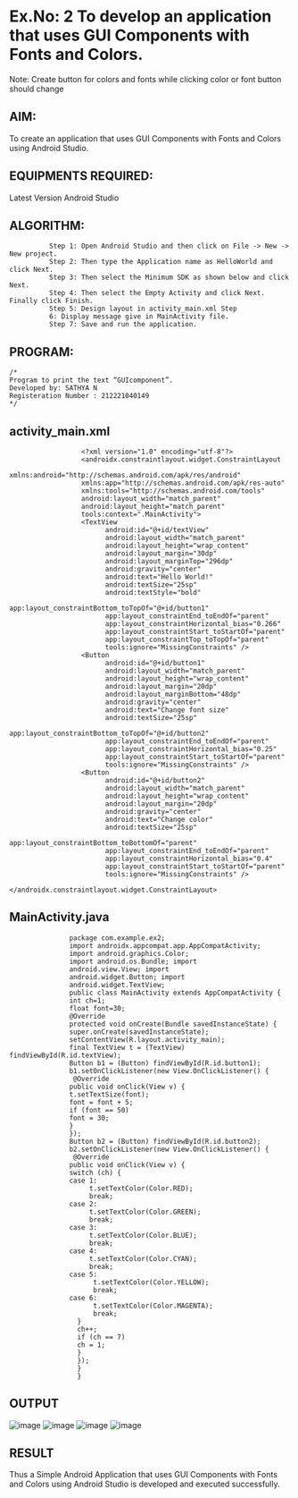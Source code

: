 # Ex.No: 2 To develop an application that uses GUI Components with Fonts and Colors. 
Note: Create button for colors and fonts while clicking color or font button should change 


## AIM:

To create an application that uses GUI Components with Fonts and Colors using Android Studio.

## EQUIPMENTS REQUIRED:

Latest Version Android Studio

## ALGORITHM:
              Step 1: Open Android Studio and then click on File -> New -> New project. 
              Step 2: Then type the Application name as HelloWorld and click Next. 
              Step 3: Then select the Minimum SDK as shown below and click Next. 
              Step 4: Then select the Empty Activity and click Next. Finally click Finish. 
              Step 5: Design layout in activity_main.xml Step 
              6: Display message give in MainActivity file. 
              Step 7: Save and run the application.

## PROGRAM:
```
/*
Program to print the text “GUIcomponent”.
Developed by: SATHYA N
Registeration Number : 212221040149
*/
```
## activity_main.xml 
                      <?xml version="1.0" encoding="utf-8"?> 
                      <androidx.constraintlayout.widget.ConstraintLayout 
                      xmlns:android="http://schemas.android.com/apk/res/android" 
                      xmlns:app="http://schemas.android.com/apk/res-auto" 
                      xmlns:tools="http://schemas.android.com/tools" 
                      android:layout_width="match_parent" 
                      android:layout_height="match_parent" 
                      tools:context=".MainActivity"> 
                      <TextView
                            android:id="@+id/textView" 
                            android:layout_width="match_parent" 
                            android:layout_height="wrap_content" 
                            android:layout_margin="30dp" 
                            android:layout_marginTop="296dp" 
                            android:gravity="center" 
                            android:text="Hello World!" 
                            android:textSize="25sp" 
                            android:textStyle="bold" 
                            app:layout_constraintBottom_toTopOf="@+id/button1" 
                            app:layout_constraintEnd_toEndOf="parent" 
                            app:layout_constraintHorizontal_bias="0.266" 
                            app:layout_constraintStart_toStartOf="parent"
                            app:layout_constraintTop_toTopOf="parent" 
                            tools:ignore="MissingConstraints" /> 
                      <Button 
                            android:id="@+id/button1" 
                            android:layout_width="match_parent" 
                            android:layout_height="wrap_content" 
                            android:layout_margin="20dp" 
                            android:layout_marginBottom="48dp" 
                            android:gravity="center" 
                            android:text="Change font size" 
                            android:textSize="25sp" 
                            app:layout_constraintBottom_toTopOf="@+id/button2" 
                            app:layout_constraintEnd_toEndOf="parent" 
                            app:layout_constraintHorizontal_bias="0.25" 
                            app:layout_constraintStart_toStartOf="parent" 
                            tools:ignore="MissingConstraints" /> 
                      <Button 
                            android:id="@+id/button2" 
                            android:layout_width="match_parent" 
                            android:layout_height="wrap_content" 
                            android:layout_margin="20dp" 
                            android:gravity="center" 
                            android:text="Change color" 
                            android:textSize="25sp" 
                            app:layout_constraintBottom_toBottomOf="parent" 
                            app:layout_constraintEnd_toEndOf="parent" 
                            app:layout_constraintHorizontal_bias="0.4" 
                            app:layout_constraintStart_toStartOf="parent"
                            tools:ignore="MissingConstraints" /> 
                       </androidx.constraintlayout.widget.ConstraintLayout>
                       
## MainActivity.java 
                   package com.example.ex2; 
                   import androidx.appcompat.app.AppCompatActivity; 
                   import android.graphics.Color; 
                   import android.os.Bundle; import 
                   android.view.View; import 
                   android.widget.Button; import 
                   android.widget.TextView; 
                   public class MainActivity extends AppCompatActivity { 
                   int ch=1; 
                   float font=30;    
                   @Override 
                   protected void onCreate(Bundle savedInstanceState) { 
                   super.onCreate(savedInstanceState); 
                   setContentView(R.layout.activity_main); 
                   final TextView t = (TextView) findViewById(R.id.textView); 
                   Button b1 = (Button) findViewById(R.id.button1); 
                   b1.setOnClickListener(new View.OnClickListener() { 
                    @Override 
                   public void onClick(View v) { 
                   t.setTextSize(font); 
                   font = font + 5; 
                   if (font == 50) 
                   font = 30; 
                   } 
                   }); 
                   Button b2 = (Button) findViewById(R.id.button2); 
                   b2.setOnClickListener(new View.OnClickListener() { 
                    @Override 
                   public void onClick(View v) { 
                   switch (ch) { 
                   case 1: 
                        t.setTextColor(Color.RED); 
                        break; 
                   case 2: 
                        t.setTextColor(Color.GREEN); 
                        break; 
                   case 3: 
                        t.setTextColor(Color.BLUE); 
                        break; 
                   case 4:
                        t.setTextColor(Color.CYAN); 
                        break; 
                   case 5: 
                         t.setTextColor(Color.YELLOW); 
                         break; 
                   case 6: 
                         t.setTextColor(Color.MAGENTA); 
                         break; 
                     }
                     ch++;
                     if (ch == 7)
                     ch = 1; 
                     } 
                     }); 
                     } 
                     } 


## OUTPUT

![image](https://github.com/Sathya-006/Mobile-Application-Development/assets/121661327/ba8dd6a1-8b1b-4140-a5f3-1a7548e123b5)
![image](https://github.com/Sathya-006/Mobile-Application-Development/assets/121661327/b2e1bac1-ab19-446c-83e2-4bc2f7dc8a4b)
![image](https://github.com/Sathya-006/Mobile-Application-Development/assets/121661327/668de59f-95eb-4a57-a387-19f8f4347812)
![image](https://github.com/Sathya-006/Mobile-Application-Development/assets/121661327/c30270ea-cbf1-4b0d-8fb3-fb3f4c718e21)



## RESULT
Thus a Simple Android Application that uses GUI Components with Fonts and Colors using Android Studio is developed and executed successfully.


